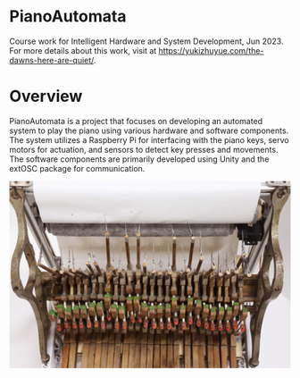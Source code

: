 # PianoAutomata
Course work for Intelligent Hardware and System Development, Jun 2023. For more details about this work, visit at https://yukizhuyue.com/the-dawns-here-are-quiet/.

# Overview
PianoAutomata is a project that focuses on developing an automated system to play the piano using various hardware and software components. The system utilizes a Raspberry Pi for interfacing with the piano keys, servo motors for actuation, and sensors to detect key presses and movements. The software components are primarily developed using Unity and the extOSC package for communication.


![Project Cover Image](cover/cover.jpg)
